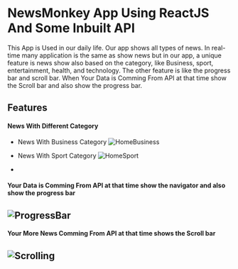 
# NewsMonkey App Using ReactJS And Some Inbuilt API

This App is Used in our daily life. Our app shows all types of news. In real-time many application is the same as show news but in our app, a unique feature is news show also based on the category, like Business, sport, entertainment, health, and technology. The other feature is like the progress bar and scroll bar. When Your Data is Comming From API at that time show the Scroll bar and also show the progress bar.
## Features

#### News With Different Category
- News With Business Category
![HomeBusiness](https://user-images.githubusercontent.com/80502799/215190796-c1919393-9029-4698-b6c6-f79a45c8e62b.png)


- News With Sport Category
![HomeSport](https://user-images.githubusercontent.com/80502799/215190804-fb058b52-21f2-40a5-ba04-ca78b15deb02.png)
-

#### Your Data is Comming From API at that time show the navigator and also show the progress bar
![ProgressBar](https://user-images.githubusercontent.com/80502799/215190813-03904566-2551-49cb-baf2-cb4e9446c8e9.png)
-

#### Your More News Comming From API at that time shows the Scroll bar
![Scrolling](https://user-images.githubusercontent.com/80502799/215190817-25a90e99-7b32-4b3f-8913-48da9eab77cf.png)
-
